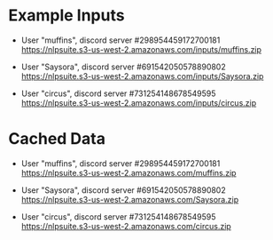 # Example Inputs 
* User "muffins", discord server #298954459172700181 \
https://nlpsuite.s3-us-west-2.amazonaws.com/inputs/muffins.zip

* User "Saysora", discord server #691542050578890802 \
https://nlpsuite.s3-us-west-2.amazonaws.com/inputs/Saysora.zip

* User "circus", discord server #731254148678549595 \
https://nlpsuite.s3-us-west-2.amazonaws.com/inputs/circus.zip

# Cached Data

* User "muffins", discord server #298954459172700181 \
https://nlpsuite.s3-us-west-2.amazonaws.com/muffins.zip

* User "Saysora", discord server #691542050578890802 \
https://nlpsuite.s3-us-west-2.amazonaws.com/Saysora.zip

* User "circus", discord server #731254148678549595 \
https://nlpsuite.s3-us-west-2.amazonaws.com/circus.zip
